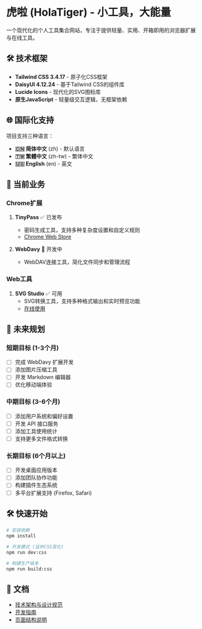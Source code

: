 # 虎啦 (HolaTiger) - 小工具，大能量

一个现代化的个人工具集合网站，专注于提供轻量、实用、开箱即用的浏览器扩展与在线工具。

## 🛠️ 技术框架

- **Tailwind CSS 3.4.17** - 原子化CSS框架
- **DaisyUI 4.12.24** - 基于Tailwind CSS的组件库
- **Lucide Icons** - 现代化的SVG图标库
- **原生JavaScript** - 轻量级交互逻辑，无框架依赖

## 🌐 国际化支持

项目支持三种语言：
- **🇨🇳 简体中文** (zh) - 默认语言
- **🇹🇼 繁體中文** (zh-tw) - 繁体中文
- **🇺🇸 English** (en) - 英文

## 🚀 当前业务

### Chrome扩展
1. **TinyPass** ✅ 已发布
   - 密码生成工具，支持多种复杂度设置和自定义规则
   - [Chrome Web Store](https://chromewebstore.google.com/detail/tinypass/jjfmaihmmbclkonnkkipbplhklepopne)

2. **WebDavy** 🚧 开发中
   - WebDAV连接工具，简化文件同步和管理流程

### Web工具
1. **SVG Studio** ✅ 可用
   - SVG转换工具，支持多种格式输出和实时预览功能
   - [在线使用](./svg-studio)

## 🎯 未来规划

### 短期目标 (1-3个月)
- [ ] 完成 WebDavy 扩展开发
- [ ] 添加图片压缩工具
- [ ] 开发 Markdown 编辑器
- [ ] 优化移动端体验

### 中期目标 (3-6个月)
- [ ] 添加用户系统和偏好设置
- [ ] 开发 API 接口服务
- [ ] 添加工具使用统计
- [ ] 支持更多文件格式转换

### 长期目标 (6个月以上)
- [ ] 开发桌面应用版本
- [ ] 添加团队协作功能
- [ ] 构建插件生态系统
- [ ] 多平台扩展支持 (Firefox, Safari)

## 🛠️ 快速开始

```bash
# 安装依赖
npm install

# 开发模式 (监听CSS变化)
npm run dev:css

# 构建生产版本
npm run build:css
```

## 📖 文档

- [技术架构与设计规范](docs/design-system.md)
- [开发指南](docs/development.md)
- [页面结构说明](docs/pages.md)